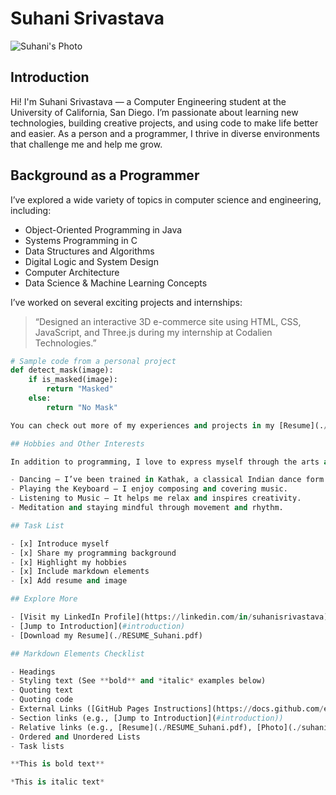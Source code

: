 # Suhani Srivastava

![Suhani's Photo](./suhani-photo.jpg)

## Introduction

Hi! I'm Suhani Srivastava — a Computer Engineering student at the University of California, San Diego. I’m passionate about learning new technologies, building creative projects, and using code to make life better and easier. As a person and a programmer, I thrive in diverse environments that challenge me and help me grow.

## Background as a Programmer

I’ve explored a wide variety of topics in computer science and engineering, including:

- Object-Oriented Programming in Java  
- Systems Programming in C  
- Data Structures and Algorithms  
- Digital Logic and System Design  
- Computer Architecture  
- Data Science & Machine Learning Concepts  

I’ve worked on several exciting projects and internships:

> “Designed an interactive 3D e-commerce site using HTML, CSS, JavaScript, and Three.js during my internship at Codalien Technologies.”

```python
# Sample code from a personal project
def detect_mask(image):
    if is_masked(image):
        return "Masked"
    else:
        return "No Mask"

You can check out more of my experiences and projects in my [Resume](./RESUME_Suhani.pdf).

## Hobbies and Other Interests

In addition to programming, I love to express myself through the arts and music. Some of my favorite things to do include:

- Dancing – I’ve been trained in Kathak, a classical Indian dance form.
- Playing the Keyboard – I enjoy composing and covering music.
- Listening to Music – It helps me relax and inspires creativity.
- Meditation and staying mindful through movement and rhythm.

## Task List

- [x] Introduce myself
- [x] Share my programming background
- [x] Highlight my hobbies
- [x] Include markdown elements
- [x] Add resume and image

## Explore More

- [Visit my LinkedIn Profile](https://linkedin.com/in/suhanisrivastava)
- [Jump to Introduction](#introduction)
- [Download my Resume](./RESUME_Suhani.pdf)

## Markdown Elements Checklist

- Headings
- Styling text (See **bold** and *italic* examples below)
- Quoting text
- Quoting code
- External Links ([GitHub Pages Instructions](https://docs.github.com/en/pages/getting-started-with-github-pages))
- Section links (e.g., [Jump to Introduction](#introduction))
- Relative links (e.g., [Resume](./RESUME_Suhani.pdf), [Photo](./suhani-photo.jpg))
- Ordered and Unordered Lists
- Task lists

**This is bold text**

*This is italic text*

